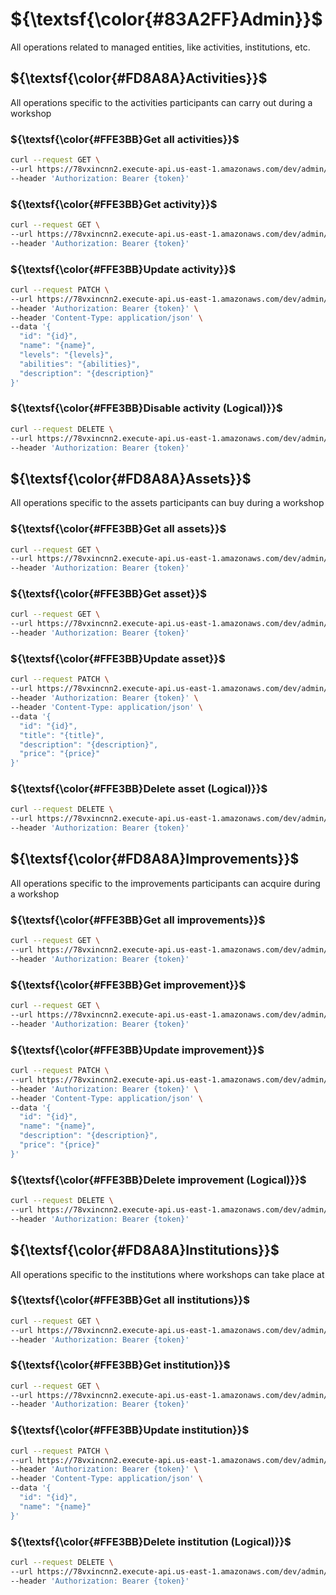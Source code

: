 # ${\textsf{\color{#83A2FF}Admin}}$
All operations related to managed entities, like activities, institutions, etc.

## ${\textsf{\color{#FD8A8A}Activities}}$
All operations specific to the activities participants can carry out during a workshop

### ${\textsf{\color{#FFE3BB}Get all activities}}$
```bash
curl --request GET \
--url https://78vxincnn2.execute-api.us-east-1.amazonaws.com/dev/admin/activities \
--header 'Authorization: Bearer {token}'
```

### ${\textsf{\color{#FFE3BB}Get activity}}$
```bash
curl --request GET \
--url https://78vxincnn2.execute-api.us-east-1.amazonaws.com/dev/admin/activities/{id} \
--header 'Authorization: Bearer {token}'
```

### ${\textsf{\color{#FFE3BB}Update activity}}$
```bash
curl --request PATCH \
--url https://78vxincnn2.execute-api.us-east-1.amazonaws.com/dev/admin/activities/{id} \
--header 'Authorization: Bearer {token}' \
--header 'Content-Type: application/json' \
--data '{
  "id": "{id}",
  "name": "{name}",
  "levels": "{levels}",
  "abilities": "{abilities}",
  "description": "{description}"
}'
```

### ${\textsf{\color{#FFE3BB}Disable activity (Logical)}}$
```bash
curl --request DELETE \
--url https://78vxincnn2.execute-api.us-east-1.amazonaws.com/dev/admin/activities/{id} \
--header 'Authorization: Bearer {token}'
```

## ${\textsf{\color{#FD8A8A}Assets}}$
All operations specific to the assets participants can buy during a workshop

### ${\textsf{\color{#FFE3BB}Get all assets}}$
```bash
curl --request GET \
--url https://78vxincnn2.execute-api.us-east-1.amazonaws.com/dev/admin/assets \
--header 'Authorization: Bearer {token}'
```

### ${\textsf{\color{#FFE3BB}Get asset}}$
```bash
curl --request GET \
--url https://78vxincnn2.execute-api.us-east-1.amazonaws.com/dev/admin/assets/{id} \
--header 'Authorization: Bearer {token}'
```

### ${\textsf{\color{#FFE3BB}Update asset}}$
```bash
curl --request PATCH \
--url https://78vxincnn2.execute-api.us-east-1.amazonaws.com/dev/admin/assets/{id} \
--header 'Authorization: Bearer {token}' \
--header 'Content-Type: application/json' \
--data '{
  "id": "{id}",
  "title": "{title}",
  "description": "{description}",
  "price": "{price}"
}'
```

### ${\textsf{\color{#FFE3BB}Delete asset (Logical)}}$
```bash
curl --request DELETE \
--url https://78vxincnn2.execute-api.us-east-1.amazonaws.com/dev/admin/assets/{id} \
--header 'Authorization: Bearer {token}'
```

## ${\textsf{\color{#FD8A8A}Improvements}}$
All operations specific to the improvements participants can acquire during a workshop

### ${\textsf{\color{#FFE3BB}Get all improvements}}$
```bash
curl --request GET \
--url https://78vxincnn2.execute-api.us-east-1.amazonaws.com/dev/admin/improvements \
--header 'Authorization: Bearer {token}'
```

### ${\textsf{\color{#FFE3BB}Get improvement}}$
```bash
curl --request GET \
--url https://78vxincnn2.execute-api.us-east-1.amazonaws.com/dev/admin/improvements/{id} \
--header 'Authorization: Bearer {token}'
```

### ${\textsf{\color{#FFE3BB}Update improvement}}$
```bash
curl --request PATCH \
--url https://78vxincnn2.execute-api.us-east-1.amazonaws.com/dev/admin/improvements/{id} \
--header 'Authorization: Bearer {token}' \
--header 'Content-Type: application/json' \
--data '{
  "id": "{id}",
  "name": "{name}",
  "description": "{description}",
  "price": "{price}"
}'
```

### ${\textsf{\color{#FFE3BB}Delete improvement (Logical)}}$
```bash
curl --request DELETE \
--url https://78vxincnn2.execute-api.us-east-1.amazonaws.com/dev/admin/improvements/{id} \
--header 'Authorization: Bearer {token}'
```

## ${\textsf{\color{#FD8A8A}Institutions}}$
All operations specific to the institutions where workshops can take place at

### ${\textsf{\color{#FFE3BB}Get all institutions}}$
```bash
curl --request GET \
--url https://78vxincnn2.execute-api.us-east-1.amazonaws.com/dev/admin/institutions \
--header 'Authorization: Bearer {token}'
```

### ${\textsf{\color{#FFE3BB}Get institution}}$
```bash
curl --request GET \
--url https://78vxincnn2.execute-api.us-east-1.amazonaws.com/dev/admin/institutions/{id} \
--header 'Authorization: Bearer {token}'
```

### ${\textsf{\color{#FFE3BB}Update institution}}$
```bash
curl --request PATCH \
--url https://78vxincnn2.execute-api.us-east-1.amazonaws.com/dev/admin/institutions/{id} \
--header 'Authorization: Bearer {token}' \
--header 'Content-Type: application/json' \
--data '{
  "id": "{id}",
  "name": "{name}"
}'
```

### ${\textsf{\color{#FFE3BB}Delete institution (Logical)}}$
```bash
curl --request DELETE \
--url https://78vxincnn2.execute-api.us-east-1.amazonaws.com/dev/admin/institutions/{id} \
--header 'Authorization: Bearer {token}'
```